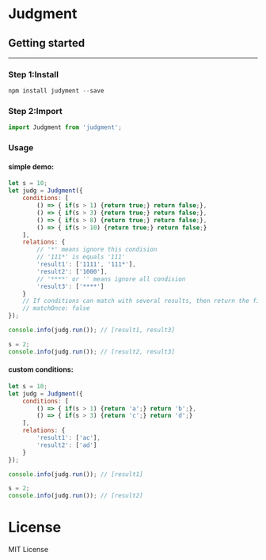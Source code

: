 # Judgment

## Getting started
---
### Step 1:Install
```javascript
npm install judyment --save
```

### Step 2:Import
```javascript
import Judgment from 'judgment';
```

### Usage
#### simple demo:
```javascript
let s = 10; 
let judg = Judgment({
    conditions: [
        () => { if(s > 1) {return true;} return false;},
        () => { if(s > 3) {return true;} return false;},
        () => { if(s > 8) {return true;} return false;},
        () => { if(s > 10) {return true;} return false;}
    ],
    relations: {
        // '*' means ignore this condision
        // '111*' is equals '111'
        'result1': ['1111', '111*'],
        'result2': ['1000'],
        // '****' or '' means ignore all condision
        'result3': ['****']
    }
    // If conditions can match with several results, then return the first result, deault: false
    // matchOnce: false
});

console.info(judg.run()); // [result1, result3]

s = 2;
console.info(judg.run()); // [result2, result3]
```
#### custom conditions:
```javascript
let s = 10; 
let judg = Judgment({
    conditions: [
        () => { if(s > 1) {return 'a';} return 'b';},
        () => { if(s > 3) {return 'c';} return 'd';}
    ],
    relations: {
        'result1': ['ac'],
        'result2': ['ad']
    }
});

console.info(judg.run()); // [result1]

s = 2;
console.info(judg.run()); // [result2]
```


# License
MIT License


